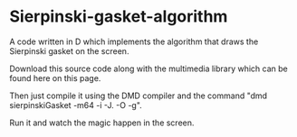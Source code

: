 # Sierpinski-gasket-algorithm
A code written in D which implements the algorithm that draws the Sierpinski gasket on the screen.

Download this source code along with the multimedia library which can be found here on this page.

Then just compile it using the DMD compiler and the command "dmd sierpinskiGasket -m64 -i -J. -O -g".

Run it and watch the magic happen in the screen.
